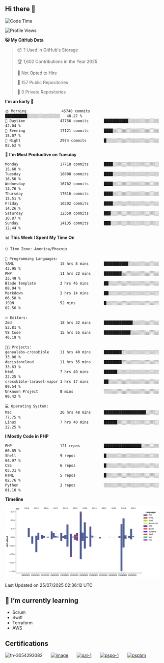 ## Hi there 👋

<!--START_SECTION:waka-->
![Code Time](http://img.shields.io/badge/Code%20Time-11%2C437%20hrs%2059%20mins-blue)

![Profile Views](http://img.shields.io/badge/Profile%20Views-2-blue)

**🐱 My GitHub Data** 

> 📦 ? Used in GitHub's Storage 
 > 
> 🏆 1,602 Contributions in the Year 2025
 > 
> 🚫 Not Opted to Hire
 > 
> 📜 157 Public Repositories 
 > 
> 🔑 0 Private Repositories 
 > 
**I'm an Early 🐤** 

```text
🌞 Morning                45740 commits       ██████████░░░░░░░░░░░░░░░   40.27 % 
🌆 Daytime                47756 commits       ███████████░░░░░░░░░░░░░░   42.04 % 
🌃 Evening                17121 commits       ████░░░░░░░░░░░░░░░░░░░░░   15.07 % 
🌙 Night                  2974 commits        █░░░░░░░░░░░░░░░░░░░░░░░░   02.62 % 
```
📅 **I'm Most Productive on Tuesday** 

```text
Monday                   17718 commits       ████░░░░░░░░░░░░░░░░░░░░░   15.60 % 
Tuesday                  18808 commits       ████░░░░░░░░░░░░░░░░░░░░░   16.56 % 
Wednesday                16762 commits       ████░░░░░░░░░░░░░░░░░░░░░   14.76 % 
Thursday                 17616 commits       ████░░░░░░░░░░░░░░░░░░░░░   15.51 % 
Friday                   16202 commits       ████░░░░░░░░░░░░░░░░░░░░░   14.26 % 
Saturday                 12350 commits       ███░░░░░░░░░░░░░░░░░░░░░░   10.87 % 
Sunday                   14135 commits       ███░░░░░░░░░░░░░░░░░░░░░░   12.44 % 
```


📊 **This Week I Spent My Time On** 

```text
🕑︎ Time Zone: America/Phoenix

💬 Programming Languages: 
YAML                     15 hrs 8 mins       ███████████░░░░░░░░░░░░░░   43.95 % 
PHP                      11 hrs 32 mins      ████████░░░░░░░░░░░░░░░░░   33.49 % 
Blade Template           2 hrs 46 mins       ██░░░░░░░░░░░░░░░░░░░░░░░   08.04 % 
Markdown                 2 hrs 14 mins       ██░░░░░░░░░░░░░░░░░░░░░░░   06.50 % 
JSON                     52 mins             █░░░░░░░░░░░░░░░░░░░░░░░░   02.56 % 

🔥 Editors: 
Zed                      18 hrs 32 mins      █████████████░░░░░░░░░░░░   53.81 % 
VS Code                  15 hrs 55 mins      ████████████░░░░░░░░░░░░░   46.19 % 

🐱‍💻 Projects: 
genealabs-crossbible     11 hrs 40 mins      ████████░░░░░░░░░░░░░░░░░   33.88 % 
decisioncloud            11 hrs 35 mins      ████████░░░░░░░░░░░░░░░░░   33.63 % 
html                     7 hrs 40 mins       ██████░░░░░░░░░░░░░░░░░░░   22.25 % 
crossbible-laravel-vapor 3 hrs 17 mins       ██░░░░░░░░░░░░░░░░░░░░░░░   09.54 % 
Unknown Project          8 mins              ░░░░░░░░░░░░░░░░░░░░░░░░░   00.42 % 

💻 Operating System: 
Mac                      26 hrs 48 mins      ███████████████████░░░░░░   77.75 % 
Linux                    7 hrs 40 mins       ██████░░░░░░░░░░░░░░░░░░░   22.25 % 
```

**I Mostly Code in PHP** 

```text
PHP                      121 repos           █████████████████░░░░░░░░   66.85 % 
Shell                    9 repos             █░░░░░░░░░░░░░░░░░░░░░░░░   04.97 % 
CSS                      6 repos             █░░░░░░░░░░░░░░░░░░░░░░░░   03.31 % 
HTML                     5 repos             █░░░░░░░░░░░░░░░░░░░░░░░░   02.76 % 
Python                   2 repos             ░░░░░░░░░░░░░░░░░░░░░░░░░   01.10 % 
```



**Timeline**

![Lines of Code chart](https://raw.githubusercontent.com/mikebronner/mikebronner/master/assets/bar_graph.png)


 Last Updated on 25/07/2025 02:36:12 UTC
<!--END_SECTION:waka-->

<!--
**mikebronner/mikebronner** is a ✨ _special_ ✨ repository because its `README.md` (this file) appears on your GitHub profile.

Here are some ideas to get you started:

- 🔭 I’m currently working on ...
- 🌱 I’m currently learning ...
- 👯 I’m looking to collaborate on ...
- 🤔 I’m looking for help with ...
- 💬 Ask me about ...
- 📫 How to reach me: ...
- 😄 Pronouns: ...
- ⚡ Fun fact: ...
-->

## 🌱 I’m currently learning

- Scrum
- Swift
- Terraform
- AWS

## Certifications

![th-3054293082](https://user-images.githubusercontent.com/1791050/208267034-c5006f82-ae89-41eb-9478-7106c5aba070.jpg)
&nbsp;&nbsp;&nbsp;&nbsp;&nbsp;
[![image](https://images.credly.com/size/100x100/images/a2790314-008a-4c3d-9553-f5e84eb359ba/image.png)](https://www.credly.com/users/mike-bronner)
&nbsp;&nbsp;&nbsp;&nbsp;&nbsp;
[![pal-1](https://images.credly.com/size/100x100/images/78c772ee-6b3c-4348-ac66-58ac5a2cf581/image.png)](https://www.credly.com/users/mike-bronner)
&nbsp;&nbsp;&nbsp;&nbsp;&nbsp;
[![pspo-1](https://images.credly.com/size/100x100/images/591762c5-fae7-49c6-b326-e1756979928d/image.png)](https://www.credly.com/users/mike-bronner)
&nbsp;&nbsp;&nbsp;&nbsp;&nbsp;
[![pspbm](https://images.credly.com/size/100x100/images/55a21a78-59af-4294-810e-e4014e9ca1be/image.png)](https://www.credly.com/users/mike-bronner)
